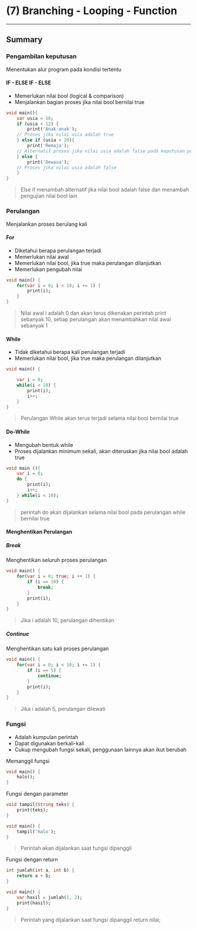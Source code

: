 # (7) Branching - Looping - Function
---
## Summary

### Pengambilan keputusan
Menentukan alur program pada kondisi tertentu

#### IF - ELSE IF - ELSE
- Memerlukan nilai bool (logical & comparison)
- Menjalankan bagian proses jika nilai bool bernilai true
```dart
void main(){
    var usia = 18;
    if (usia < 12) {
        print('Anak-anak');
    // Proses jika nilai usia adalah true
    } else if (usia < 20){
        print('Remaja');
    // Alternatif proses jika nilai usia adalah false pada keputusan pertama
    } else {
        print('Dewasa');
    // Proses jika nilai usia adalah false
    }
}
```
> Else if menambah alternatif jika nilai bool adalah false dan menambah pengujian nilai bool lain


### Perulangan
Menjalankan proses berulang kali

#### For
- Diketahui berapa perulangan terjadi
- Memerlukan nilai awal
- Memerlukan nilai bool, jika true maka perulangan dilanjutkan
- Memerlukan pengubah nilai

```dart
void main() {
    for(var i = 0; i < 10; i += 1) {
        print(i);
    }
} 
```
> Nilai awal i adalah 0 dan akan terus dikenakan perintah print sebanyak 10, setiap perulangan akan menambahkan nilai awal sebanyak 1

#### While
- Tidak diketahui berapa kali perulangan terjadi
- Memerlukan nilai bool, jika true maka perulangan dilanjutkan

```dart
void main() {

    var i = 0;
    while(i < 10) {
        print(i);
        i++;
    }
}
```
> Perulangan While akan terus terjadi selama nilai bool bernilai true

#### Do-While
- Mengubah bentuk while
- Proses dijalankan minimum sekali, akan diteruskan jika nilai bool adalah true

```dart
void main (){
    var i = 0;
    do {
        print(i);
        i++;
    } while(i < 10);
}
```
> perintah do akan dijalankan selama nilai bool pada perulangan while bernilai true

#### Menghentikan Perulangan
##### Break
Menghentikan seluruh proses perulangan

```dart
void main() {
    for(var i = 0; true; i ++ 1) {
        if (i == 10) {
            break;
        }
        print(i);
    }
} 
```
>Jika i adalah 10, perulangan dihentikan
##### Continue
Menghentikan satu kali proses perulangan

```dart
void main() {
    for(var i = 0; i < 10; i += 1) {
        if (i == 5) {
            continue;
        }
        print(i);
    }
} 
```
> Jika i adalah 5, perulangan dilewati
### Fungsi
- Adalah kumpulan perintah
- Dapat digunakan berkali-kali
- Cukup mengubah fungsi sekali, penggunaan lainnya akan ikut berubah

Memanggil fungsi
```dart
void main() {
    halo();
}
```

Fungsi dengan parameter
```dart
void tampil(String teks) {
    print(teks);
}

void main() {
    tampil('halo');
}
```
> Perintah akan dijalankan saat fungsi dipanggil

Fungsi dengan return
```dart
int jumlah(int a, int b) {
    return a + b;
}

void main() {
    var hasil = jumlah(1, 2);
    print(hasil);
}
```
> Perintah yang dijalankan saat fungsi dipanggil return nilai;

